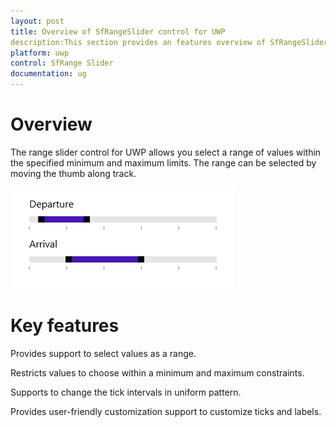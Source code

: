 ```yaml
---
layout: post
title: Overview of SfRangeSlider control for UWP
description:This section provides an features overview of SfRangeSlider control for UWP.
platform: uwp
control: SfRange Slider 
documentation: ug
---
```


# Overview

The range slider control for UWP allows you select a range of values within the specified minimum and maximum limits. The range can be selected by moving the thumb along track.

![RangeSlider Sample view](Overview_images/Overview_img1.png)

# Key features

Provides support to select values as a range.
 
Restricts values to choose within a minimum and maximum constraints.
 
Supports to change the tick intervals in uniform pattern.
 
Provides user-friendly customization support to customize ticks and labels.




